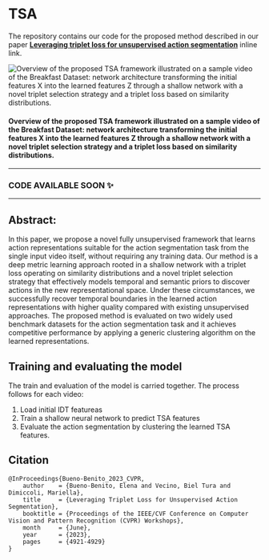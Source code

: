 # TSA
The repository contains our code for the proposed method described in our paper [**Leveraging triplet loss for unsupervised action segmentation**](https://arxiv.org/abs/2304.06403) inline link.
  
![Overview of the proposed TSA framework illustrated on a sample video of the Breakfast Dataset: network architecture transforming the initial features X into the learned features Z through a shallow network with a novel triplet selection strategy and a triplet loss based on similarity distributions.](/figures/frameworkdef.jpg)
#### Overview of the proposed TSA framework illustrated on a sample video of the Breakfast Dataset: network architecture transforming the initial features X into the learned features Z through a shallow network with a novel triplet selection strategy and a triplet loss based on similarity distributions.

-----
### CODE AVAILABLE SOON ✨
-----

## Abstract:
In this paper, we propose a novel fully unsupervised framework that learns action representations suitable for the action segmentation task from the single input video itself, without requiring any training data. Our method is a deep metric learning approach rooted in a shallow network with a triplet loss operating on similarity distributions and a novel triplet selection strategy that effectively models temporal and semantic priors to discover actions in the new representational space. Under these circumstances, we successfully recover temporal boundaries in the learned action representations with higher quality compared with existing unsupervised approaches. The proposed method is evaluated on two widely used benchmark datasets for the action segmentation task and it achieves competitive performance by applying a generic clustering algorithm on the learned representations.

## Training and evaluating the model
The train and evaluation of the model is carried together. The process follows for each video:
1. Load initial IDT featureas
2. Train a shallow neural network to predict TSA features
3. Evaluate the action segmentation by clustering the learned TSA features.

## Citation
```
@InProceedings{Bueno-Benito_2023_CVPR,
    author    = {Bueno-Benito, Elena and Vecino, Biel Tura and Dimiccoli, Mariella},
    title     = {Leveraging Triplet Loss for Unsupervised Action Segmentation},
    booktitle = {Proceedings of the IEEE/CVF Conference on Computer Vision and Pattern Recognition (CVPR) Workshops},
    month     = {June},
    year      = {2023},
    pages     = {4921-4929}
}
```
